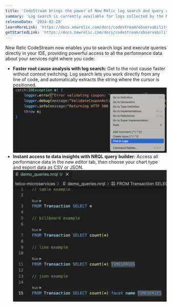 ```yaml
---
title: 'CodeStream brings the power of New Relic log search and query experiences right to your IDE'
summary: 'Log search is currently available for logs collected by the New Relic APM agent or by using the OpenTelemetry integration.'
releaseDate: '2024-02-20'
learnMoreLink: 'https://docs.newrelic.com/docs/codestream/observability/query-builder/'
getStartedLink: 'https://docs.newrelic.com/docs/codestream/observability/log-search/'
---
```


New Relic CodeStream now enables you to search logs and execute queries directly in your IDE, providing powerful access to all the performance data about your services right where you code:

* **Faster root cause analysis with log search:** Get to the root cause faster without context switching. Log search lets you work directly from any line of code, and automatically extracts the string where the cursor is positioned.
    !["Screenshot showing log search in IDE"](./images/log_search.webp "Screenshot showing log search in IDE")
* **Instant access to data insights with NRQL query builder:** Access all performance data in the new editor tab, then choose your chart type and export data as CSV or JSON.
    !["Screenshot showing query"](./images/query_new.webp "Screenshot showing query feature")
 


 





